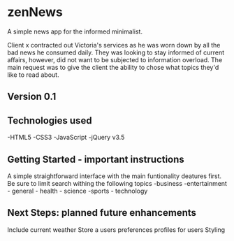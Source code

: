 # zenNews
A simple news app for the informed minimalist.

Client x contracted out Victoria's services as he was worn down by all the bad news he consumed daily. They was looking to stay informed of current affairs, however, did not want to be subjected to information overload. The main request was to give the client the ability to chose what topics they'd like to read about.

## Version 0.1


## Technologies used
-HTML5
-CSS3
-JavaScript
-jQuery v3.5


## Getting Started - important instructions
A simple straightforward interface with the main funtionality deatures first. Be sure to limit search withing the following topics 
    -business 
    -entertainment 
    - general 
    - health 
    - science 
    -sports 
    - technology


## Next Steps: planned future enhancements
Include current weather
Store a users preferences
profiles for users
Styling 
